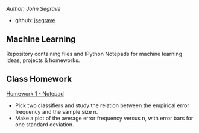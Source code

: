 *Author: John Segrave*

- github: [jsegrave](http://github.com/jsegrave)

## Machine Learning
Repository containing files and IPython Notepads for machine learning ideas, projects &amp; homeworks.

## Class Homework

[Homework 1 - Notepad](http:www.//google.com)
 * Pick two classifiers and study the relation between the empirical error frequency and the sample size n.
 * Make a plot of the average error frequency versus n, with error bars for one standard deviation.
